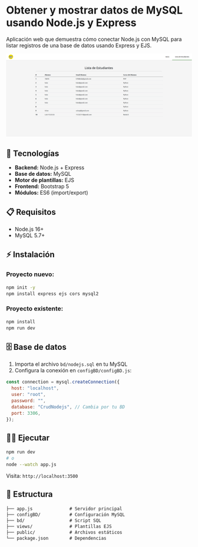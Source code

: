 # Obtener y mostrar datos de MySQL usando Node.js y Express

Aplicación web que demuestra cómo conectar Node.js con MySQL para listar registros de una base de datos usando Express y EJS.

![Vista previa del proyecto](https://raw.githubusercontent.com/urian121/imagenes-proyectos-github/master/portada-listar-registros-de-base-datos-mysql-con-node-urian-viera.png)

## 🚀 Tecnologías

- **Backend:** Node.js + Express
- **Base de datos:** MySQL
- **Motor de plantillas:** EJS
- **Frontend:** Bootstrap 5
- **Módulos:** ES6 (import/export)

## 📋 Requisitos

- Node.js 16+
- MySQL 5.7+

## ⚡ Instalación

### Proyecto nuevo:
```bash
npm init -y
npm install express ejs cors mysql2
```

### Proyecto existente:
```bash
npm install
npm run dev
```

## 🗄️ Base de datos

1. Importa el archivo `bd/nodejs.sql` en tu MySQL
2. Configura la conexión en `configBD/configBD.js`:

```javascript
const connection = mysql.createConnection({
  host: "localhost",
  user: "root",
  password: "",
  database: "CrudNodejs", // Cambia por tu BD
  port: 3306,
});
```

## 🏃‍♂️ Ejecutar

```bash
npm run dev
# o
node --watch app.js
```

Visita: `http://localhost:3500`

## 📁 Estructura

```
├── app.js              # Servidor principal
├── configBD/           # Configuración MySQL
├── bd/                 # Script SQL
├── views/              # Plantillas EJS
├── public/             # Archivos estáticos
└── package.json        # Dependencias
```
